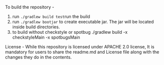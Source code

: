 


To build the repository -  

1. run `./gradlew build test`run the build
2. run `./gradlew bootjar` to create executable jar. The jar will be located inside build directories.
3. to build without checkstyle or spotbug ./gradlew build -x checkstyleMain -x spotbugsMain


License - 
While this repository is licensed under APACHE 2.0 license, It is mandatory for users to share the readme.md and License file along with the changes they do in the contents.
